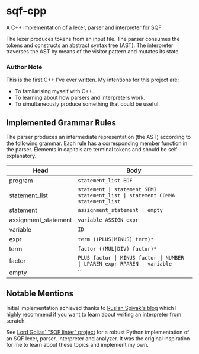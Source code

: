 # sqf-cpp

A C++ implementation of a lexer, parser and interpreter for SQF.

The lexer produces tokens from an input file. The parser consumes the tokens and constructs an abstract syntax tree (AST). The interpreter traverses the AST by means of the visitor pattern and mutates its state.

### Author Note

This is the first C++ I've ever written. My intentions for this project are:

- To familarising myself with C++.
- To learning about how parsers and interpreters work.
- To simultaneously produce something that could be useful.

## Implemented Grammar Rules

The parser produces an intermediate representation (the AST) according to the following grammar. Each rule has a corresponding member function in the parser. Elements in capitals are terminal tokens and should be self explanatory.

| Head  | Body |
| --- | --- |
|program|`statement_list EOF`|
|statement_list|`statement \| statement SEMI statement_list \| statement COMMA statement_list`|
|statement|`assignment_statement \| empty`|
|assignment_statement|`variable ASSIGN expr`|
|variable|`ID`|
|expr|`term ((PLUS\|MINUS) term)*`|
|term|`factor ((MUL\|DIV) factor)*`|
|factor|`PLUS factor \| MINUS factor \| NUMBER \| LPAREN expr RPAREN \| variable`|
|empty|``|

## Notable Mentions

Initial implementation achieved thanks to [Ruslan Spivak's blog](https://ruslanspivak.com/lsbasi-part1/) which I highly recommend if you want to learn about writing an interpreter from scratch.

See [Lord Golias' "SQF linter" project](https://github.com/LordGolias/sqf) for a robust Python implementation of an SQF lexer, parser, interpreter and analyzer. It was the original inspiration for me to learn about these topics and implement my own.